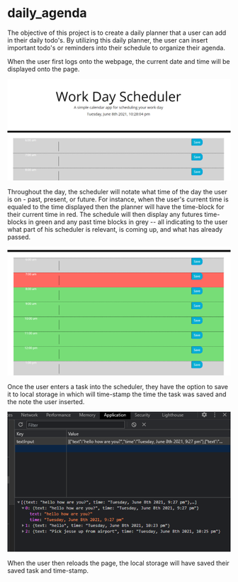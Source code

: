 # daily_agenda
The objective of this project is to create a daily planner that a user can add in their daily todo's.  By utilizing this daily planner, the user can insert important todo's or reminders into their schedule to organize their agenda.

When the user first logs onto the webpage, the current date and time will be displayed onto the page.

![The following image is an example of the displayed date and time for the user](https://raw.githubusercontent.com/pazjenni04/daily_agenda/main/images/current-date-time_image.PNG)

Throughout the day, the scheduler will notate what time of the day the user is on - past, present, or future.  For instance, when the user's current time is equaled to the time displayed then the planner will have the time-block for their current time in red.  The schedule will then display any futures time-blocks in green and any past time blocks in grey -- all indicating to the user what part of his scheduler is relevant, is coming up, and what has already passed.

![The following image shows an example of the highlighted time-blocks based off the hour of 7am.  7am is in red, 8am - 12pm is in green, and the remainder of the times surrounding are greyed out](images\past-present-future_image.PNG)

Once the user enters a task into the scheduler, they have the option to save it to local storage in which will time-stamp the time the task was saved and the note the user inserted.  

![The following image shows an example of the task a user can save onto their local storage to be retrieved in the future](images\local-storage_image.PNG)

When the user then reloads the page, the local storage will have saved their saved task and time-stamp.


